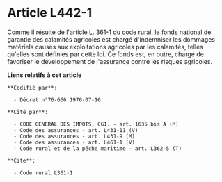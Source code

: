 # Article L442-1

Comme il résulte de l'article L. 361-1 du code rural, le fonds national de garantie des calamités agricoles est chargé
d'indemniser les dommages matériels causés aux exploitations agricoles par les calamités, telles qu'elles sont définies par
cette loi. Ce fonds est, en outre, chargé de favoriser le développement de l'assurance contre les risques agricoles.

**Liens relatifs à cet article**

	**Codifié par**:

	  - Décret n°76-666 1976-07-16

	**Cité par**:

	  - CODE GENERAL DES IMPOTS, CGI. - art. 1635 bis A (M)
	  - Code des assurances - art. L431-11 (V)
	  - Code des assurances - art. L431-9 (M)
	  - Code des assurances - art. L461-1 (V)
	  - Code rural et de la pêche maritime - art. L362-5 (T)

	**Cite**:

	  - Code rural L361-1

